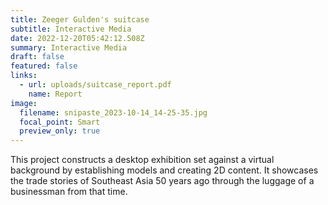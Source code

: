 ```yaml
---
title: Zeeger Gulden's suitcase
subtitle: Interactive Media
date: 2022-12-20T05:42:12.508Z
summary: Interactive Media
draft: false
featured: false
links:
  - url: uploads/suitcase_report.pdf
    name: Report
image:
  filename: snipaste_2023-10-14_14-25-35.jpg
  focal_point: Smart
  preview_only: true
---
```

This project constructs a desktop exhibition set against a virtual background by establishing models and creating 2D content. It showcases the trade stories of Southeast Asia 50 years ago through the luggage of a businessman from that time.